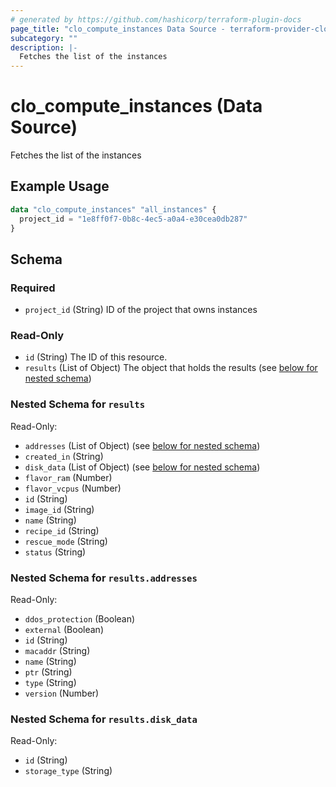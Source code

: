 ```yaml
---
# generated by https://github.com/hashicorp/terraform-plugin-docs
page_title: "clo_compute_instances Data Source - terraform-provider-clo"
subcategory: ""
description: |-
  Fetches the list of the instances
---
```


# clo_compute_instances (Data Source)

Fetches the list of the instances

## Example Usage

```terraform
data "clo_compute_instances" "all_instances" {
  project_id = "1e8ff0f7-0b8c-4ec5-a0a4-e30cea0db287"
}
```

<!-- schema generated by tfplugindocs -->
## Schema

### Required

- `project_id` (String) ID of the project that owns instances

### Read-Only

- `id` (String) The ID of this resource.
- `results` (List of Object) The object that holds the results (see [below for nested schema](#nestedatt--results))

<a id="nestedatt--results"></a>
### Nested Schema for `results`

Read-Only:

- `addresses` (List of Object) (see [below for nested schema](#nestedobjatt--results--addresses))
- `created_in` (String)
- `disk_data` (List of Object) (see [below for nested schema](#nestedobjatt--results--disk_data))
- `flavor_ram` (Number)
- `flavor_vcpus` (Number)
- `id` (String)
- `image_id` (String)
- `name` (String)
- `recipe_id` (String)
- `rescue_mode` (String)
- `status` (String)

<a id="nestedobjatt--results--addresses"></a>
### Nested Schema for `results.addresses`

Read-Only:

- `ddos_protection` (Boolean)
- `external` (Boolean)
- `id` (String)
- `macaddr` (String)
- `name` (String)
- `ptr` (String)
- `type` (String)
- `version` (Number)


<a id="nestedobjatt--results--disk_data"></a>
### Nested Schema for `results.disk_data`

Read-Only:

- `id` (String)
- `storage_type` (String)


